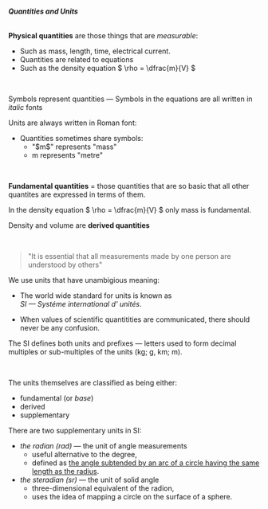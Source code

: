###### **Quantities and Units**
**Physical quantities** are those things that are *measurable*:
- Such as mass, length, time, electrical current.
- Quantities are related to <span class="gray">equations</span>
- Such as the density equation $ \\rho = \\dfrac{m}{V} $

<br />

Symbols represent quantities — Symbols in the equations are all written in *italic* fonts 

Units are always written in Roman font:
- Quantities sometimes share symbols:
    <ul class="circle">
        <li>"$m$" represents "mass"</li>
        <li>m represents "metre"</li>
    </ul>

<br />

**Fundamental quantities** = those quantities that are so basic  that <span class="gray">all other quantites are expressed in terms of them</span>.

In the density equation $ \\rho = \\dfrac{m}{V} $ only mass is <span class="gray">fundamental</span>.

<span class="gray">Density</span> and <span class="gray">volume</span> are **derived quantities**

<br />

> "It is essential that all measurements made by one person are understood by others"

We use units that have <span class="gray">unambigious</span> meaning:
- The world wide standard for units is known as <br /> <span class="gray">*SI — Systéme international d' unités*</span>.

- When values of scientific quantitities are communicated, there should never be any confusion.

The SI defines both units and prefixes — letters used to form decimal multiples or sub-multiples of the units (kg; g, km; m).

<br />

The <span class="gray">units themselves are classified as</span> being either:
- fundamental (or *base*)
- derived
- supplementary

There are <span class="gray">two supplementary units in SI</span>:
- *the radian (rad)* — the unit of angle measurements
    <ul class="circle">
        <li>useful alternative to the degree,</li>
        <li>defined as <u>the angle subtended by an arc of a circle having the same length as the radius</u>.</li>
    </ul>
- *the steradian (sr)* — the unit of solid angle
    <ul>
        <li>three-dimensional equivalent of the radion,</li>
        <li>uses the idea of mapping a circle on the surface of a sphere.</li>
    </ul>